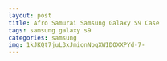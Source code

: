 ```yaml
---
layout: post
title: Afro Samurai Samsung Galaxy S9 Case
tags: samsung galaxy s9
categories: samsung
img: 1kJKQt7juL3xJmionNbqXWIDOXXPYd-7-
---
```

